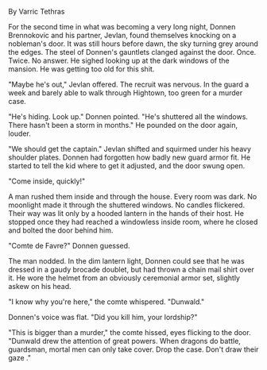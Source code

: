By Varric Tethras

For the second time in what was becoming a very long night, Donnen Brennokovic and his partner, Jevlan, found themselves knocking on a nobleman's door. It was still hours before dawn, the sky turning grey around the edges. The steel of Donnen's gauntlets clanged against the door. Once. Twice. No answer. He sighed looking up at the dark windows of the mansion. He was getting too old for this shit.

"Maybe he's out," Jevlan offered. The recruit was nervous. In the guard a week and barely able to walk through Hightown, too green for a murder case.

"He's hiding. Look up." Donnen pointed. "He's shuttered all the windows. There hasn't been a storm in months." He pounded on the door again, louder.

"We should get the captain." Jevlan shifted and squirmed under his heavy shoulder plates. Donnen had forgotten how badly new guard armor fit. He started to tell the kid where to get it adjusted, and the door swung open.

"Come inside, quickly!"

A man rushed them inside and through the house. Every room was dark. No moonlight made it through the shuttered windows. No candles flickered. Their way was lit only by a hooded lantern in the hands of their host. He stopped once they had reached a windowless inside room, where he closed and bolted the door behind him.

"Comte de Favre?" Donnen guessed.

The man nodded. In the dim lantern light, Donnen could see that he was dressed in a gaudy brocade doublet, but had thrown a chain mail shirt over it. He wore the helmet from an obviously ceremonial armor set, slightly askew on his head.

"I know why you're here," the comte whispered. "Dunwald."

Donnen's voice was flat. "Did you kill him, your lordship?"

"This is bigger than a murder," the comte hissed, eyes flicking to the door. "Dunwald drew the attention of great powers. When dragons do battle, guardsman, mortal men can only take cover. Drop the case. Don't draw their gaze ."
